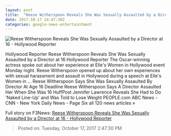 ```yaml
---
layout: post
title:  "Reese Witherspoon Reveals She Was Sexually Assaulted by a Director at 16 - Hollywood Reporter"
date: 2017-10-17 14:47:30Z
categories: google-news-entertaintment
---
```


![Reese Witherspoon Reveals She Was Sexually Assaulted by a Director at 16 - Hollywood Reporter](http://cdn5.thr.com/sites/default/files/2017/09/gettyimages-848613628_-_h_2017.jpg)

Hollywood Reporter Reese Witherspoon Reveals She Was Sexually Assaulted by a Director at 16 Hollywood Reporter The Oscar-winning actress spoke out about her experience at Elle's Women in Hollywood event Monday night. Reese Witherspoon opened up about her own experiences with sexual harassment and assault in Hollywood during a speech at Elle's Women in ... Reese Witherspoon Says She Was Sexually Assaulted By Director At Age 16 Deadline Reese Witherspoon Says A Director Assaulted Her When She Was 16 HuffPost Jennifer Lawrence Reveals She Had to Do 'Naked Line-Up' and Was Told to Lose Weight PEOPLE.com ABC News - CNN - New York Daily News - Page Six all 120 news articles »


Full story on F3News: [Reese Witherspoon Reveals She Was Sexually Assaulted by a Director at 16 - Hollywood Reporter](http://www.f3nws.com/n/NJqaaE)

> Posted on: Tuesday, October 17, 2017 2:47:30 PM
